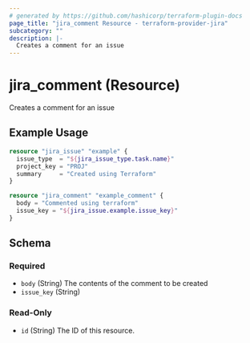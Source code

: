 ```yaml
---
# generated by https://github.com/hashicorp/terraform-plugin-docs
page_title: "jira_comment Resource - terraform-provider-jira"
subcategory: ""
description: |-
  Creates a comment for an issue
---
```


# jira_comment (Resource)

Creates a comment for an issue

## Example Usage

```terraform
resource "jira_issue" "example" {
  issue_type  = "${jira_issue_type.task.name}"
  project_key = "PROJ"
  summary     = "Created using Terraform"
}

resource "jira_comment" "example_comment" {
  body = "Commented using terraform"
  issue_key = "${jira_issue.example.issue_key}"
}
```

<!-- schema generated by tfplugindocs -->
## Schema

### Required

- `body` (String) The contents of the comment to be created
- `issue_key` (String)

### Read-Only

- `id` (String) The ID of this resource.


